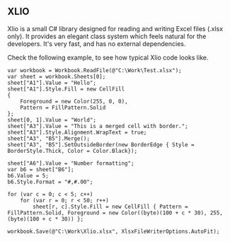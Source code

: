 XLIO
----
Xlio is a small C# library designed for reading and writing Excel files (.xlsx only).
It provides an elegant class system which feels natural for the developers.
It's very fast, and has no external dependencies.

Check the following example, to see how typical Xlio code looks like.

	var workbook = Workbook.ReadFile(@"C:\Work\Test.xlsx");
	var sheet = workbook.Sheets[0];
	sheet["A1"].Value = "Hello";
	sheet["A1"].Style.Fill = new CellFill
	{
		Foreground = new Color(255, 0, 0),
		Pattern = FillPattern.Solid
	};
	sheet[0, 1].Value = "World";
	sheet["A3"].Value = "This is a merged cell with border.";
	sheet["A3"].Style.Alignment.WrapText = true;
	sheet["A3", "B5"].Merge();
	sheet["A3", "B5"].SetOutsideBorder(new BorderEdge { Style = BorderStyle.Thick, Color = Color.Black});

	sheet["A6"].Value = "Number formatting";
	var b6 = sheet["B6"];
	b6.Value = 5;
	b6.Style.Format = "#,#.00";

	for (var c = 0; c < 5; c++)
		for (var r = 0; r < 50; r++)
			sheet[r, c].Style.Fill = new CellFill { Pattern = FillPattern.Solid, Foreground = new Color((byte)(100 + c * 30), 255, (byte)(100 + c * 30)) };

	workbook.Save(@"C:\Work\Xlio.xlsx", XlsxFileWriterOptions.AutoFit);
